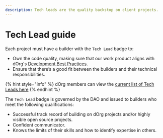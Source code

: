 ```yaml
---
description: Tech leads are the quality backstop on client projects.
---
```


# Tech Lead guide

Each project must have a builder with the `Tech Lead` badge to:

* Own the code quality, making sure that our work product aligns with dOrg's [Development Best Practices](../resources/best-practice-overview/).
* Ensure that there’s a good fit between the builders and their technical responsibilities.

{% hint style="info" %}
dOrg members can view the [current list of Tech Leads here](https://forum.dorg.tech/g/Tech-Lead)
{% endhint %}

The `Tech Lead` badge is governed by the DAO and issued to builders who meet the following qualifications:

* Successful track record of building on dOrg projects and/or highly visible open source projects.
* Confident communicator.
* Knows the limits of their skills and how to identify expertise in others.

